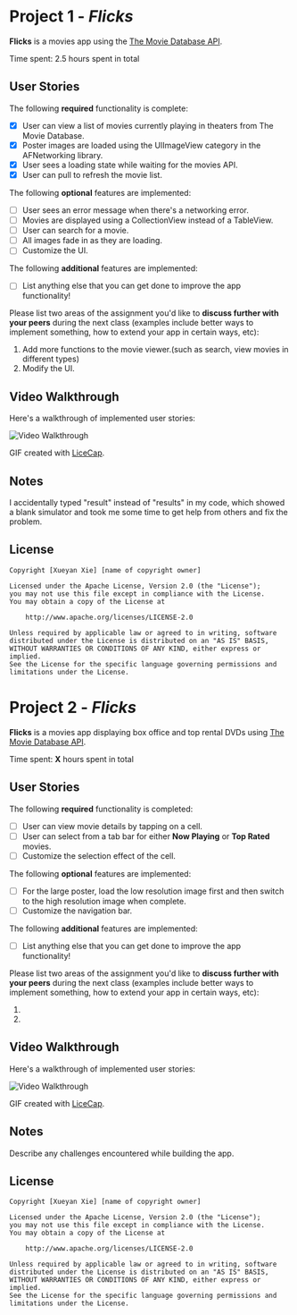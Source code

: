 # Project 1 - *Flicks*

**Flicks** is a movies app using the [The Movie Database API](http://docs.themoviedb.apiary.io/#).

Time spent: 2.5 hours spent in total

## User Stories

The following **required** functionality is complete:

- [x] User can view a list of movies currently playing in theaters from The Movie Database.
- [x] Poster images are loaded using the UIImageView category in the AFNetworking library.
- [x] User sees a loading state while waiting for the movies API.
- [x] User can pull to refresh the movie list.

The following **optional** features are implemented:

- [ ] User sees an error message when there's a networking error.
- [ ] Movies are displayed using a CollectionView instead of a TableView.
- [ ] User can search for a movie.
- [ ] All images fade in as they are loading.
- [ ] Customize the UI.

The following **additional** features are implemented:

- [ ] List anything else that you can get done to improve the app functionality!

Please list two areas of the assignment you'd like to **discuss further with your peers** during the next class (examples include better ways to implement something, how to extend your app in certain ways, etc):

1. Add more functions to the movie viewer.(such as search, view movies in different types)
2. Modify the UI.

## Video Walkthrough 

Here's a walkthrough of implemented user stories:

<img src='http://i.imgur.com/A2lS5zn.gif' title='Video Walkthrough' width='' alt='Video Walkthrough' />

GIF created with [LiceCap](http://www.cockos.com/licecap/).

## Notes

I accidentally typed "result" instead of "results" in my code, which showed a blank simulator and took me some time to get help from others and fix the problem.

## License

    Copyright [Xueyan Xie] [name of copyright owner]

    Licensed under the Apache License, Version 2.0 (the "License");
    you may not use this file except in compliance with the License.
    You may obtain a copy of the License at

        http://www.apache.org/licenses/LICENSE-2.0

    Unless required by applicable law or agreed to in writing, software
    distributed under the License is distributed on an "AS IS" BASIS,
    WITHOUT WARRANTIES OR CONDITIONS OF ANY KIND, either express or implied.
    See the License for the specific language governing permissions and
    limitations under the License.


# Project 2 - *Flicks*

**Flicks** is a movies app displaying box office and top rental DVDs using [The Movie Database API](http://docs.themoviedb.apiary.io/#).

Time spent: **X** hours spent in total

## User Stories

The following **required** functionality is completed:

- [ ] User can view movie details by tapping on a cell.
- [ ] User can select from a tab bar for either **Now Playing** or **Top Rated** movies.
- [ ] Customize the selection effect of the cell.

The following **optional** features are implemented:

- [ ] For the large poster, load the low resolution image first and then switch to the high resolution image when complete.
- [ ] Customize the navigation bar.

The following **additional** features are implemented:

- [ ] List anything else that you can get done to improve the app functionality!

Please list two areas of the assignment you'd like to **discuss further with your peers** during the next class (examples include better ways to implement something, how to extend your app in certain ways, etc):

1. 
2. 

## Video Walkthrough 

Here's a walkthrough of implemented user stories:

<img src='http://i.imgur.com/link/to/your/gif/file.gif' title='Video Walkthrough' width='' alt='Video Walkthrough' />

GIF created with [LiceCap](http://www.cockos.com/licecap/).

## Notes

Describe any challenges encountered while building the app.

## License

    Copyright [Xueyan Xie] [name of copyright owner]

    Licensed under the Apache License, Version 2.0 (the "License");
    you may not use this file except in compliance with the License.
    You may obtain a copy of the License at

        http://www.apache.org/licenses/LICENSE-2.0

    Unless required by applicable law or agreed to in writing, software
    distributed under the License is distributed on an "AS IS" BASIS,
    WITHOUT WARRANTIES OR CONDITIONS OF ANY KIND, either express or implied.
    See the License for the specific language governing permissions and
    limitations under the License.
